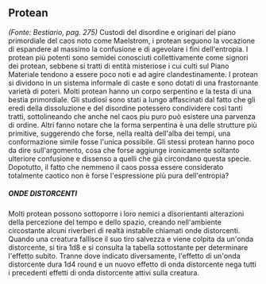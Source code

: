## **Protean**

*(Fonte: Bestiario, pag. 275)* Custodi del disordine e originari del piano primordiale del caos noto come Maelstrom, i protean seguono la vocazione di espandere al massimo la confusione e di agevolare i fini dell'entropia. I protean più potenti sono semidei conosciuti collettivamente come signori dei protean, sebbene si tratti di entità misteriose i cui culti sul Piano Materiale tendono a essere poco noti e ad agire clandestinamente. I protean si dividono in un sistema informale di caste e sono dotati di una frastornante varietà di poteri. Molti protean hanno un corpo serpentino e la testa di una bestia primordiale. Gli studiosi sono stati a lungo affascinati dal fatto che gli eredi della dissoluzione e del disordine potessero condividere così tanti tratti, sottolineando che anche nel caos piu puro può esistere una parvenza di ordine. Altri fanno notare che la forma serpentina è una delle strutture più primitive, suggerendo che forse, nella realtà dell'alba dei tempi, una conformazione simile fosse l'unica possibile. Gli stessi protean hanno poco da dire sull'argomento, cosa che forse aggiunge ironicamente soltanto ulteriore confusione e dissenso a quelli che già circondano questa specie. Dopotutto, il fatto che nemmeno il caos possa essere considerato totalmente caotico non è forse l'espressione più pura dell'entropia?

##### **ONDE DISTORCENTI**

Molti protean possono sottoporre i loro nemici a disorientanti alterazioni della percezione del tempo e dello spazio, creando nell'ambiente circostante alcuni riverberi di realtà instabile chiamati onde distorcenti. Quando una creatura fallisce il suo tiro salvezza e viene colpita da un'onda distorcente, si tira 1d8 e si consulta la tabella sottostante per determinare l'effetto subito. Tranne dove indicato diversamente, l'effetto di un'onda distorcente dura 1d4 round e un nuovo effetto di onda distorcente nega tutti i precedenti effetti di onda distorcente attivi sulla creatura.

